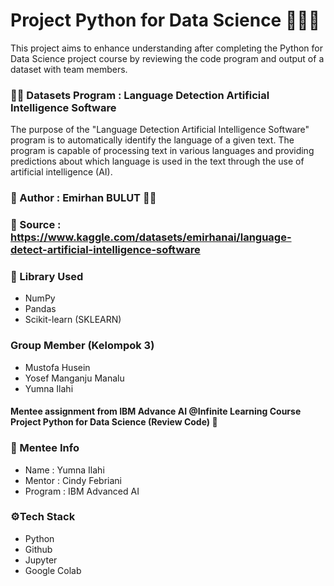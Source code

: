 # Project Python for Data Science  🤗🤗🤗
 This project aims to enhance understanding after completing the Python for Data Science project course by reviewing the code program and output of a dataset with team members.

### 🕵🏻 Datasets Program : Language Detection Artificial Intelligence Software 
The purpose of the "Language Detection Artificial Intelligence Software" program is to automatically identify the language of a given text. The program is capable of processing text in various languages and providing predictions about which language is used in the text through the use of artificial intelligence (AI).
### 📝 Author   : Emirhan BULUT ✍🏻
### 🔗 Source   : https://www.kaggle.com/datasets/emirhanai/language-detect-artificial-intelligence-software
### 📖 Library Used 
- NumPy
- Pandas
- Scikit-learn (SKLEARN)
### Group Member (Kelompok 3)
- Mustofa Husein
- Yosef Manganju Manalu
- Yumna Ilahi
#### Mentee assignment from IBM Advance AI @Infinite Learning Course Project Python for Data Science (Review Code)  🤖

### 🌸 Mentee Info 
- Name      : Yumna Ilahi
- Mentor    : Cindy Febriani
- Program   : IBM Advanced AI
  
### ⚙️Tech Stack 
- Python
- Github
- Jupyter
- Google Colab

